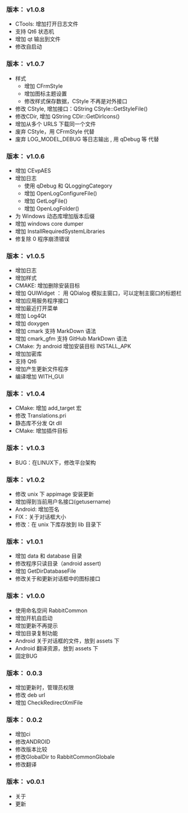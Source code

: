 ### 版本： v1.0.8

+ CTools: 增加打开日志文件
+ 支持 Qt6 状态机
+ 增加 qt 输出到文件
+ 修改自启动

### 版本： v1.0.7

+ 样式
  + 增加 CFrmStyle
  + 增加图标主题设置
  + 修改样式保存数据，CStyle 不再是对外接口
+ 修改 CStyle, 增加接口：QString CStyle::GetStyleFile()
+ 修改CDir, 增加 QString CDir::GetDirIcons()
+ 增加从多个 URLS 下载同一个文件
+ 废弃 CStyle，用 CFrmStyle 代替
+ 废弃 LOG_MODEL_DEBUG 等日志输出 , 用 qDebug 等 代替

### 版本： v1.0.6

+ 增加 CEvpAES
+ 增加日志
  - 使用 qDebug 和 QLoggingCategory 
  - 增加 OpenLogConfigureFile()
  - 增加 GetLogFile()
  - 增加 OpenLogFolder()
+ 为 Windows 动态库增加版本后缀
+ 增加 windows core dumper
+ 增加 InstallRequiredSystemLibraries
+ 修复除 0 程序崩溃错误

### 版本： v1.0.5
+ 增加日志
+ 增加样式
+ CMAKE: 增加删除安装目标
+ 增加 QUIWidget ： 用 QDialog 模拟主窗口，可以定制主窗口的标题栏
+ 增加应用服务程序接口
+ 增加最近打开菜单
+ 增加 Log4Qt
+ 增加 doxygen
+ 增加 cmark 支持 MarkDown 语法
+ 增加 cmark_gfm 支持 GitHub MarkDown 语法
+ CMake: 为 android 增加安装目标 INSTALL_APK
+ 增加加密库
+ 支持 Qt6
+ 增加产生更新文件程序
+ 编译增加 WITH_GUI

### 版本： v1.0.4
+ CMake: 增加 add_target 宏
+ 修改 Translations.pri
+ 静态库不分发 Qt dll
+ CMake: 增加插件目标

### 版本： v1.0.3
+ BUG：在LINUX下，修改平台架构

### 版本： v1.0.2
+ 修改 unix 下 appimage 安装更新
+ 增加得到当前用户名接口(getusername)
+ Android: 增加签名
+ FIX：关于对话框大小
+ 修改：在 unix 下库存放到 lib 目录下

### 版本： v1.0.1
+ 增加 data 和 database 目录
+ 修改程序只读目录（android assert)
+ 增加 GetDirDatabaseFile
+ 修改关于和更新对话框中的图标接口

### 版本： v1.0.0
+ 使用命名空间 RabbitCommon
+ 增加开机自启动
+ 增加更新不再提示
+ 增加目录复制功能
+ Android 关于对话框的文件，放到 assets 下
+ Android 翻译资源，放到 assets 下
+ 固定BUG

### 版本： 0.0.3
+ 增加更新时，管理员权限
+ 修改 deb url
+ 增加 CheckRedirectXmlFile

### 版本： 0.0.2
+ 增加ci
+ 修改ANDROID
+ 修改版本比较
+ 修改GlobalDir to RabbitCommonGlobale
+ 修改翻译

### 版本： v0.0.1
+ 关于
+ 更新
